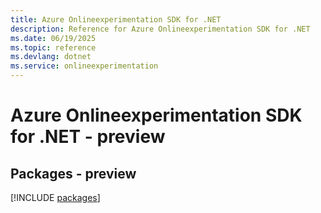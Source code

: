```yaml
---
title: Azure Onlineexperimentation SDK for .NET
description: Reference for Azure Onlineexperimentation SDK for .NET
ms.date: 06/19/2025
ms.topic: reference
ms.devlang: dotnet
ms.service: onlineexperimentation
---
```

# Azure Onlineexperimentation SDK for .NET - preview
## Packages - preview
[!INCLUDE [packages](onlineexperimentation-index.md)]